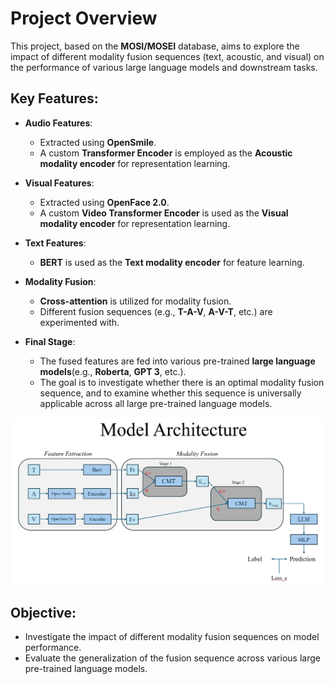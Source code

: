 # Project Overview

This project, based on the **MOSI/MOSEI** database, aims to explore the impact of different modality fusion sequences (text, acoustic, and visual) on the performance of various large language models and downstream tasks.

## Key Features:

- **Audio Features**: 
  - Extracted using **OpenSmile**.
  - A custom **Transformer Encoder** is employed as the **Acoustic modality encoder** for representation learning.

- **Visual Features**:
  - Extracted using **OpenFace 2.0**.
  - A custom **Video Transformer Encoder** is used as the **Visual modality encoder** for representation learning.

- **Text Features**: 
  - **BERT** is used as the **Text modality encoder** for feature learning.

- **Modality Fusion**:
  - **Cross-attention** is utilized for modality fusion.
  - Different fusion sequences (e.g., **T-A-V**, **A-V-T**, etc.) are experimented with.

- **Final Stage**:
  - The fused features are fed into various pre-trained **large language models**(e.g., **Roberta**, **GPT 3**, etc.).
  - The goal is to investigate whether there is an optimal modality fusion sequence, and to examine whether this sequence is universally applicable across all large pre-trained language models.

![Model Architecture](images/Model_Architecture.png)
## Objective:

- Investigate the impact of different modality fusion sequences on model performance.
- Evaluate the generalization of the fusion sequence across various large pre-trained language models.
